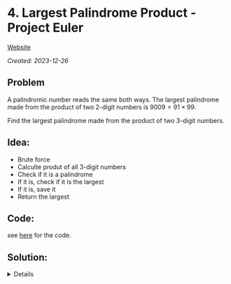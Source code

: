 # 4. Largest Palindrome Product - Project Euler

[Website](https://projecteuler.net/problem=4)

_Created: 2023-12-26_

## Problem
A palindromic number reads the same both ways. The largest palindrome made from the product of two 2-digit numbers is $9009 = 91 \times 99$.

Find the largest palindrome made from the product of two 3-digit numbers.

## Idea:
- Brute force
- Calculte produt of all 3-digit numbers
- Check if it is a palindrome
- If it is, check if it is the largest
- If it is, save it
- Return the largest

## Code:
see [here](https://github.com/slow-connect/project-euler/blob/main/4.%20Largest%20Palindrome%20Product/main.py) for the code.

## Solution:
<details>
906609
</details>
